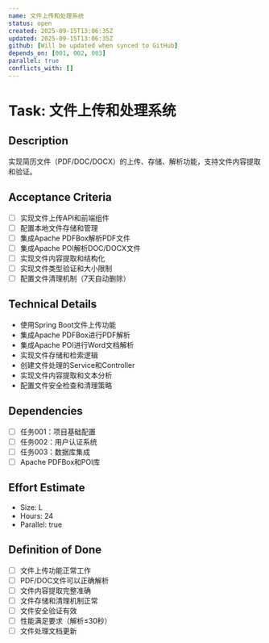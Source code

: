 ```yaml
---
name: 文件上传和处理系统
status: open
created: 2025-09-15T13:06:35Z
updated: 2025-09-15T13:06:35Z
github: [Will be updated when synced to GitHub]
depends_on: [001, 002, 003]
parallel: true
conflicts_with: []
---
```


# Task: 文件上传和处理系统

## Description
实现简历文件（PDF/DOC/DOCX）的上传、存储、解析功能，支持文件内容提取和验证。

## Acceptance Criteria
- [ ] 实现文件上传API和前端组件
- [ ] 配置本地文件存储和管理
- [ ] 集成Apache PDFBox解析PDF文件
- [ ] 集成Apache POI解析DOC/DOCX文件
- [ ] 实现文件内容提取和结构化
- [ ] 实现文件类型验证和大小限制
- [ ] 配置文件清理机制（7天自动删除）

## Technical Details
- 使用Spring Boot文件上传功能
- 集成Apache PDFBox进行PDF解析
- 集成Apache POI进行Word文档解析
- 实现文件存储和检索逻辑
- 创建文件处理的Service和Controller
- 实现文件内容提取和文本分析
- 配置文件安全检查和清理策略

## Dependencies
- [ ] 任务001：项目基础配置
- [ ] 任务002：用户认证系统
- [ ] 任务003：数据库集成
- [ ] Apache PDFBox和POI库

## Effort Estimate
- Size: L
- Hours: 24
- Parallel: true

## Definition of Done
- [ ] 文件上传功能正常工作
- [ ] PDF/DOC文件可以正确解析
- [ ] 文件内容提取完整准确
- [ ] 文件存储和清理机制正常
- [ ] 文件安全验证有效
- [ ] 性能满足要求（解析≤30秒）
- [ ] 文件处理文档更新